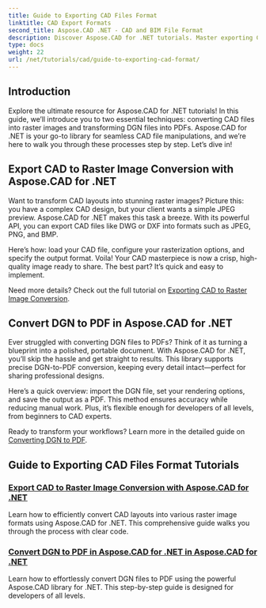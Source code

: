 ```yaml
---
title: Guide to Exporting CAD Files Format
linktitle: CAD Export Formats
second_title: Aspose.CAD .NET - CAD and BIM File Format
description: Discover Aspose.CAD for .NET tutorials. Master exporting CAD files, converting CAD to raster images, and transforming DGN to PDF effortlessly.
type: docs
weight: 22
url: /net/tutorials/cad/guide-to-exporting-cad-format/
---
```

## Introduction

Explore the ultimate resource for Aspose.CAD for .NET tutorials! In this guide, we’ll introduce you to two essential techniques: converting CAD files into raster images and transforming DGN files into PDFs. Aspose.CAD for .NET is your go-to library for seamless CAD file manipulations, and we’re here to walk you through these processes step by step. Let’s dive in!

## Export CAD to Raster Image Conversion with Aspose.CAD for .NET  
Want to transform CAD layouts into stunning raster images? Picture this: you have a complex CAD design, but your client wants a simple JPEG preview. Aspose.CAD for .NET makes this task a breeze. With its powerful API, you can export CAD files like DWG or DXF into formats such as JPEG, PNG, and BMP.  

Here’s how: load your CAD file, configure your rasterization options, and specify the output format. Voila! Your CAD masterpiece is now a crisp, high-quality image ready to share. The best part? It’s quick and easy to implement.  

Need more details? Check out the full tutorial on [Exporting CAD to Raster Image Conversion](./export-cad-to-raster-image-conversion/).  

## Convert DGN to PDF in Aspose.CAD for .NET  
Ever struggled with converting DGN files to PDFs? Think of it as turning a blueprint into a polished, portable document. With Aspose.CAD for .NET, you’ll skip the hassle and get straight to results. This library supports precise DGN-to-PDF conversion, keeping every detail intact—perfect for sharing professional designs.  

Here’s a quick overview: import the DGN file, set your rendering options, and save the output as a PDF. This method ensures accuracy while reducing manual work. Plus, it’s flexible enough for developers of all levels, from beginners to CAD experts.  

Ready to transform your workflows? Learn more in the detailed guide on [Converting DGN to PDF](./convert-dgn-to-pdf/).  

## Guide to Exporting CAD Files Format Tutorials
### [Export CAD to Raster Image Conversion with Aspose.CAD for .NET](./export-cad-to-raster-image-conversion/)
Learn how to efficiently convert CAD layouts into various raster image formats using Aspose.CAD for .NET. This comprehensive guide walks you through the process with clear code.
### [Convert DGN to PDF in Aspose.CAD for .NET in Aspose.CAD for .NET](./convert-dgn-to-pdf/)
Learn how to effortlessly convert DGN files to PDF using the powerful Aspose.CAD library for .NET. This step-by-step guide is designed for developers of all levels.